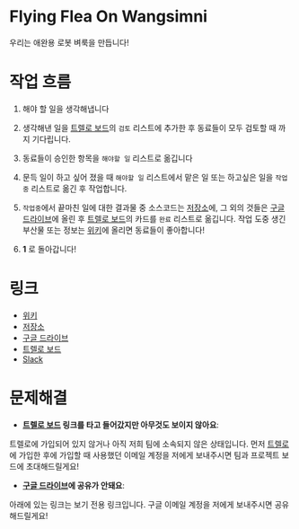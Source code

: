 # Flying Flea On Wangsimni
우리는 애완용 로봇 벼룩을 만듭니다!

# 작업 흐름
1. 해야 할 일을 생각해냅니다

2. 생각해낸 일을 [트렐로 보드]의 `검토` 리스트에 추가한 후 동료들이 모두 검토할 때 까지 기다립니다.

3. 동료들이 승인한 항목을 `해야할 일` 리스트로 옮깁니다

4. 문득 일이 하고 싶어 졌을 때 `해야할 일` 리스트에서 맡은 일 또는 하고싶은 일을 `작업중` 리스트로 옮긴 후 작업합니다.

5. `작업중`에서 끝마친 일에 대한 결과물 중 소스코드는 [저장소]에, 그 외의 것들은 [구글 드라이브]에 올린 후 [트렐로 보드]의 카드를 `완료` 리스트로 옮깁니다. 작업 도중 생긴 부산물 또는 정보는 [위키]에 올리면 동료들이 좋아합니다!

6. **1** 로 돌아갑니다!


# 링크
* [위키]
* [저장소]
* [구글 드라이브]
* [트렐로 보드]
* [Slack]


# 문제해결

* **[트렐로 보드] 링크를 타고 들어갔지만 아무것도 보이지 않아요**:  

트렐로에 가입되어 있지 않거나 아직 저희 팀에 소속되지 않은 상태입니다. 먼저 [트렐로](http://trello.com)에 가입한 후에 가입할 때 사용했던 이메일 계정을 저에게 보내주시면 팀과 프로젝트 보드에 초대해드릴게요!

* **[구글 드라이브]에 공유가 안돼요**:

아래에 있는 링크는 보기 전용 링크입니다. 구글 이메일 계정을 저에게 보내주시면 공유해드릴게요!



[트렐로 보드]: https://trello.com/b/dhSjIcEa/flying-flea-on-wangsimni
[저장소]: https://github.com/teamwangsimni/flying-flea-on-wangsimni
[구글 드라이브]: https://drive.google.com/folderview?id=0Bw1SGNR6SD0QRTRrX1NadlFXZk0&usp=sharing
[위키]: https://github.com/teamwangsimni/flying-flea-on-wangsimni/wiki
[Slack]: https://teamwangsimni.slack.com
